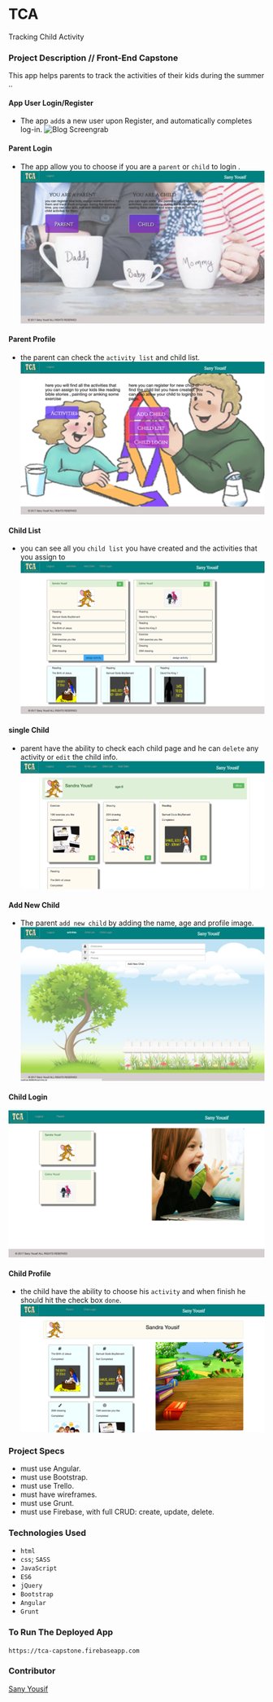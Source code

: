 # TCA 
Tracking Child Activity

### Project Description // Front-End Capstone

This app helps parents to track the activities of their kids during the summer .. 


#### App User Login/Register 
- The app `add`s a new user upon Register, and automatically completes log-in.
![Blog Screengrab](https://raw.githubusercontent.com/Sanyyouisf/TCA/README/public/DataBase/ReadMePic/HomePage.jpg)

#### Parent Login
- The app allow you to choose if you are a `parent` or `child` to login . 
![Blog Screengrab](https://raw.githubusercontent.com/Sanyyouisf/TCA/README/public/DataBase/ReadMePic/ParentChildLogin.jpg)

#### Parent Profile
- the parent can check the `activity list` and child list.  
![Blog Screengrab](https://raw.githubusercontent.com/Sanyyouisf/TCA/README/public/DataBase/ReadMePic/ParentProfilePage.jpg)

#### Child List
- you can see all you `child list` you have created and the activities that you assign to  
![Blog Screengrab](https://raw.githubusercontent.com/Sanyyouisf/TCA/README/public/DataBase/ReadMePic/ChildList.jpg)

#### single Child  
- parent have the ability to check each child page and he can `delete` any activity or `edit` the child info.
![Blog Screengrab](https://raw.githubusercontent.com/Sanyyouisf/TCA/README/public/DataBase/ReadMePic/SingleChild.jpg)

#### Add New Child
- The parent `add new child` by adding the name, age and profile image. 
![Blog Screengrab](https://raw.githubusercontent.com/Sanyyouisf/TCA/README/public/DataBase/ReadMePic/newChild.jpg)

#### Child Login
![Blog Screengrab](https://raw.githubusercontent.com/Sanyyouisf/TCA/README/public/DataBase/ReadMePic/ChildLogin.jpg)

#### Child Profile 
- the child have the ability to choose his `activity` and when finish he should hit the check box `done`.
![Blog Screengrab](https://raw.githubusercontent.com/Sanyyouisf/TCA/README/public/DataBase/ReadMePic/childProfile.jpg)

### Project Specs
- must use Angular.
- must use Bootstrap.
- must use Trello.
- must have wireframes.
- must use Grunt.
- must use Firebase, with full CRUD: create, update, delete.


### Technologies Used
- `html`
- `css`; `SASS`
- `JavaScript`
- `ES6`
- `jQuery`
- `Bootstrap`
- `Angular`
- `Grunt`


### To Run The Deployed App
`https://tca-capstone.firebaseapp.com`


### Contributor
[Sany Yousif](https://github.com/Sanyyouisf)